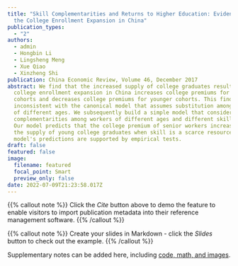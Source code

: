```yaml
---
title: "Skill Complementarities and Returns to Higher Education: Evidence from
  the College Enrollment Expansion in China"
publication_types:
  - "2"
authors:
  - admin
  - Hongbin Li
  - Lingsheng Meng
  - Xue Qiao
  - Xinzheng Shi
publication: China Economic Review, Volume 46, December 2017
abstract: We find that the increased supply of college graduates resulting from
  college enrollment expansion in China increases college premiums for older
  cohorts and decreases college premiums for younger cohorts. This finding is
  inconsistent with the canonical model that assumes substitution among workers
  of different ages. We subsequently build a simple model that considers
  complementarities among workers of different ages and different skill levels.
  Our model predicts that the college premium of senior workers increases with
  the supply of young college graduates when skill is a scarce resource. The
  model's predictions are supported by empirical tests.
draft: false
featured: false
image:
  filename: featured
  focal_point: Smart
  preview_only: false
date: 2022-07-09T21:23:58.017Z
---
```

{{% callout note %}}
Click the *Cite* button above to demo the feature to enable visitors to import publication metadata into their reference management software.
{{% /callout %}}

{{% callout note %}}
Create your slides in Markdown - click the *Slides* button to check out the example.
{{% /callout %}}

Supplementary notes can be added here, including [code, math, and images](https://wowchemy.com/docs/writing-markdown-latex/).